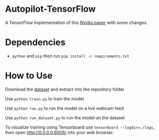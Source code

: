 # Autopilot-TensorFlow
A TensorFlow implementation of this [Nvidia paper](https://arxiv.org/pdf/1604.07316.pdf) with some changes.

# Dependencies
* `python` and `pip` then run `pip install -r requirements.txt`

# How to Use
Download the [dataset](https://drive.google.com/file/d/0B-KJCaaF7elleG1RbzVPZWV4Tlk/view?usp=sharing) and extract into the repository folder

Use `python train.py` to train the model

Use `python run.py` to run the model on a live webcam feed

Use `python run_dataset.py` to run the model on the dataset

To visualize training using Tensorboard use `tensorboard --logdir=./logs`, then open http://0.0.0.0:6006/ into your web browser.
